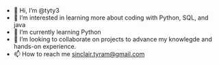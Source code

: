 - 👋 Hi, I’m @tyty3
- 👀 I’m interested in learning more about coding with Python, SQL, and java 
- 🌱 I’m currently learning Python
- 💞️ I’m looking to collaborate on projects to advance my knowlegde and hands-on experience. 
- 📫 How to reach me sinclair.tyram@gmail.com

<!---
tyty3/tyty3 is a ✨ special ✨ repository because its `README.md` (this file) appears on your GitHub profile.
You can click the Preview link to take a look at your changes.
--->
